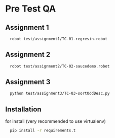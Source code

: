 # Pre Test QA

## Assignment 1

```bash
  robot test/assignment1/TC-01-regresin.robot
```

## Assignment 2

```bash
  robot test/assignment2/TC-02-saucedemo.robot
```

## Assignment 3

```bash
  python test/assignment3/TC-03-sortOddDesc.py
```

## Installation

for install (very recommended to use virtualenv)

```bash
  pip install -r requirements.t
```